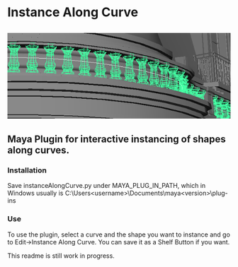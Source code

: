 
Instance Along Curve
==================

![Screenshot](screenshot.png)
---
Maya Plugin for interactive instancing of shapes along curves.
---
### Installation

Save instanceAlongCurve.py under MAYA_PLUG_IN_PATH, which in Windows usually is C:\Users\<username>\Documents\maya\<version>\plug-ins

### Use
To use the plugin, select a curve and the shape you want to instance and go to Edit->Instance Along Curve. You can save it as a Shelf Button if you want.

This readme is still work in progress.
